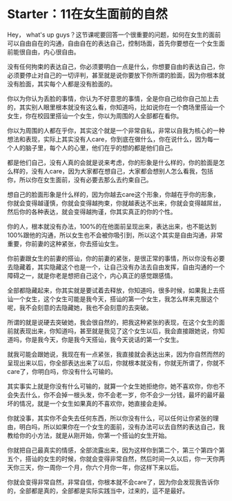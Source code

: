 # Starter：11在女生面前的自然

Hey， what's up guys？这节课呢要回答一个很重要的问题，如何在女生的面前可以自由自在的沟通，自由自在的表达自己，控制场面，首先你要想在一个女生面前能很自由，内心很自由。

没有任何拘束的表达自己，你必须要明白一点是什么，你想要自由的表达自己，你必须要停止对自己的一切评判，甚至就是说你要放下你所谓的脸面，因为你根本就没有脸面，其实每个人都是没有脸面的。

你以为你认为丢脸的事情，你认为不好意思的事情，全是你自己给你自己加上去的，其实别人眼里根本就没有这么看，你知道吗，比如说你在一个商场里搭讪一个女生，你在校园里搭讪一个女生，你以为周围的人全部都在看你。

你以为周围的人都在乎你，其实这个就是一个非常自私，非常以自我为核心的一种想法和表现，实际上其实没有人care，你到底在做什么，你在说什么，因为每一个人的脑子里，每个人的心里，他们在乎的想的都是他们自己。

都是他们自己，没有人真的会就是说来考虑，你的形象是什么样的，你的脸面是怎么样的，没有人care，因为大家都在想自己，大家都会想别人怎么看我，包括你，所以你在女生面前，没有必要去那么去约束自己。

想自己的脸面形象是什么样的，因为你越去care这个形象，你越在乎你的形象，你就会变得越谨慎，你就会变得越拘束，你就越表达不出来，你就会变得越屌丝，然后你的各种表达，就会变得越拘谨，你其实真正的你的个性。

你的人，根本就没有办法，100%的在他面前呈现出来，表达出来，也不能达到100%跟他的沟通，所以女生也不会被你吸引到，所以这个其实是自由沟通，非常重要，你前妻的这种紧张，你去搭讪女生。

你前妻跟女生的前妻的搭讪，你的前妻的紧张，是很正常的事情，所以你没有必要去隐藏着，其实隐藏这个也是一个，让自己没有办法去自由发挥，自由沟通的一个障碍之一，就是你老是想把自己这个，内心真正的感觉跟感情。

全部都隐藏起来，你其实就是要试着去释放，你知道吗，很多时候，如果我上去搭讪一个女生，这个女生可能是我今天，搭讪的第一个女生，我怎么样来克服这个呢，我不会刻意的去隐藏她，我也不会刻意的去突破。

所谓的就是说硬去突破她，我会很自然的，把我这种紧张的表现，在这个女生的面前就表现出来，你知道吗，甚至就是我见了这个女生以后，我会直接跟她说，你知道吗，你是我今天，你是我今天搭讪，我今天说话的第一个女生。

就我可能会跟她说，我现在有一点紧张，我直接就会表达出来，因为你自然而然的呈现出来以后，你全部表达出来了以后，你就根本就没有，你就无所谓了，你就不care了，你明白吗，你没有什么可输的。

其实事实上就是你没有什么可输的，就算一个女生她拒绝你，她不喜欢你，你也不会失去什么，你不会掉一根头发，你不会老一岁，你不会少一分钱，最坏的最坏最坏的情况，就是一个女生如果真的不喜欢你，她直接会走掉。

你就没事，其实你不会失去任何东西，所以你没有什么，可以任何让你紧张的理由，明白吗，所以如果你在一个女生的面前，没有办法可以去自然的表达自己，我教给你的小方法，就是从刚开始，你第一个搭讪的女生开始。

你就把自己最真实的情感，全部流露出来，因为这样你到第二个，第三个第四个第五个，搭讪的女生的时候，你就会变得非常自然，然后时间一久以后，你一天你两天你三天，你一周你一个月，你六个月你一年，你这样下来以后。

你就会变得非常自然，非常自信，你根本就不会care了，因为你会发现我告诉你的，全部都是真的，全部都是实际实践当中，过来的，這不是最好。

